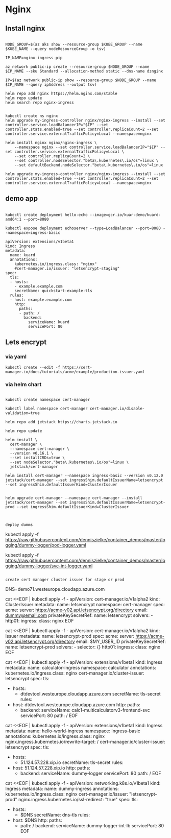 # Nginx

## Install nginx
```

NODE_GROUP=$(az aks show --resource-group $KUBE_GROUP --name $KUBE_NAME --query nodeResourceGroup -o tsv)

IP_NAME=nginx-ingress-pip

az network public-ip create --resource-group $NODE_GROUP --name $IP_NAME --sku Standard --allocation-method static --dns-name dznginx

IP=$(az network public-ip show --resource-group $NODE_GROUP --name $IP_NAME --query ipAddress --output tsv)

helm repo add nginx https://helm.nginx.com/stable
helm repo update
helm search repo nginx-ingress


kubectl create ns nginx
helm upgrade my-ingress-controller nginx/nginx-ingress --install --set controller.service.loadBalancerIP="$IP" --set controller.stats.enabled=true --set controller.replicaCount=2 --set controller.service.externalTrafficPolicy=Local --namespace=nginx

helm install nginx nginx/nginx-ingress \
    --namespace nginx --set controller.service.loadBalancerIP="$IP" --set controller.service.externalTrafficPolicy=Local \
    --set controller.replicaCount=2 \
    --set controller.nodeSelector."beta\.kubernetes\.io/os"=linux \
    --set defaultBackend.nodeSelector."beta\.kubernetes\.io/os"=linux

helm upgrade my-ingress-controller nginx/nginx-ingress --install --set controller.stats.enabled=true --set controller.replicaCount=2 --set controller.service.externalTrafficPolicy=Local --namespace=nginx

```

## demo app

```

kubectl create deployment hello-echo --image=gcr.io/kuar-demo/kuard-amd64:1 --port=8080

kubectl expose deployment echoserver --type=LoadBalancer --port=8080 --namespace=ingress-basic

apiVersion: extensions/v1beta1
kind: Ingress
metadata:
  name: kuard
  annotations:
    kubernetes.io/ingress.class: "nginx"    
    #cert-manager.io/issuer: "letsencrypt-staging"
spec:
  tls:
  - hosts:
    - example.example.com
    secretName: quickstart-example-tls
  rules:
  - host: example.example.com
    http:
      paths:
      - path: /
        backend:
          serviceName: kuard
          servicePort: 80

```
## Lets encrypt

### via yaml

```
kubectl create --edit -f https://cert-manager.io/docs/tutorials/acme/example/production-issuer.yaml
```

### via helm chart
```

kubectl create namespace cert-manager

kubectl label namespace cert-manager cert-manager.io/disable-validation=true

helm repo add jetstack https://charts.jetstack.io

helm repo update

helm install \
  cert-manager \
  --namespace cert-manager \
  --version v0.16.1 \
  --set installCRDs=true \
  --set nodeSelector."beta\.kubernetes\.io/os"=linux \
  jetstack/cert-manager

helm install cert-manager --namespace ingress-basic --version v0.12.0 jetstack/cert-manager --set ingressShim.defaultIssuerName=letsencrypt --set ingressShim.defaultIssuerKind=ClusterIssuer


helm upgrade cert-manager --namespace cert-manager --install jetstack/cert-manager --set ingressShim.defaultIssuerName=letsencrypt-prod --set ingressShim.defaultIssuerKind=ClusterIssuer



deploy dumms
```
kubectl apply -f https://raw.githubusercontent.com/denniszielke/container_demos/master/logging/dummy-logger/pod-logger.yaml

kubectl apply -f https://raw.githubusercontent.com/denniszielke/container_demos/master/logging/dummy-logger/svc-int-logger.yaml

```

create cert manager cluster issuer for stage or prod
```
DNS=demo71.westeurope.cloudapp.azure.com

cat <<EOF | kubectl apply -f -
apiVersion: cert-manager.io/v1alpha2
kind: ClusterIssuer
metadata:
  name: letsencrypt
  namespace: cert-manager
spec:
  acme:
    server: https://acme-v02.api.letsencrypt.org/directory
    email: dummy@email.com
    privateKeySecretRef:
      name: letsencrypt
    solvers:
    - http01:
        ingress:
          class: nginx
EOF

cat <<EOF | kubectl apply -f -
apiVersion: cert-manager.io/v1alpha2
kind: Issuer
metadata:
  name: letsencrypt-prod
spec:
  acme:
    server: https://acme-v02.api.letsencrypt.org/directory
    email: $MY_USER_ID
    privateKeySecretRef:
      name: letsencrypt-prod
    solvers:
    - selector: {}
      http01:
        ingress:
          class: nginx
EOF

cat <<EOF | kubectl apply -f -
apiVersion: extensions/v1beta1
kind: Ingress
metadata:
  name: calculator-ingress
  namespace: calculator
  annotations:
    kubernetes.io/ingress.class: nginx
    cert-manager.io/cluster-issuer: letsencrypt
spec:
  tls:
  - hosts:
    - dtdevtool.westeurope.cloudapp.azure.com
    secretName: tls-secret
  rules:
  - host: dtdevtool.westeurope.cloudapp.azure.com
    http:
      paths:
      - backend:
          serviceName: calc1-multicalculatorv3-frontend-svc
          servicePort: 80
        path: /
EOF


cat <<EOF | kubectl apply -f -
apiVersion: extensions/v1beta1
kind: Ingress
metadata:
  name: hello-world-ingress
  namespace: ingress-basic
  annotations:
    kubernetes.io/ingress.class: nginx
    nginx.ingress.kubernetes.io/rewrite-target: /
    cert-manager.io/cluster-issuer: letsencrypt
spec:
  tls:
  - hosts:
    - 51.124.57.228.xip.io
    secretName: tls-secret
  rules:
  - host: 51.124.57.228.xip.io
    http:
      paths:
      - backend:
          serviceName: dummy-logger
          servicePort: 80
        path: /
EOF

cat <<EOF | kubectl apply -f -
apiVersion: networking.k8s.io/v1beta1
kind: Ingress
metadata:
  name: dummy-ingress
  annotations:
    kubernetes.io/ingress.class: nginx
    cert-manager.io/issuer: "letsencrypt-prod"
    nginx.ingress.kubernetes.io/ssl-redirect: "true"
spec:
  tls:
  - hosts:
    - $DNS
    secretName: dns-tls
  rules:
  - host: $DNS
    http:
      paths:
      - path: /
        backend:
          serviceName: dummy-logger-int-lb
          servicePort: 80
EOF

```
